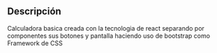 ## Descripción

Calculadora basica creada con la tecnologia de react
separando por componentes sus botones y pantalla
haciendo uso de bootstrap como Framework de CSS
